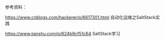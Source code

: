 参考资料：

https://www.cnblogs.com/hackerer/p/6617301.html  自动化运维之SaltStack实践


https://www.jianshu.com/p/624b9cf51c64  SaltStack学习 
